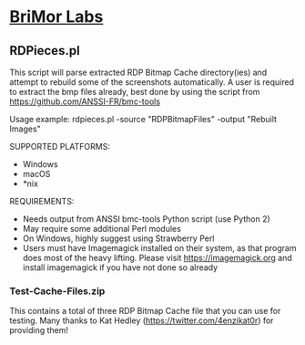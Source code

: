 # [BriMor Labs](https://www.brimorlabs.com)

## RDPieces.pl

This script will parse extracted RDP Bitmap Cache directory(ies) and attempt to rebuild some of the screenshots automatically. A user is required to extract the bmp files already, best done by using the script from https://github.com/ANSSI-FR/bmc-tools

Usage example:
rdpieces.pl -source "RDPBitmapFiles" -output "Rebuilt Images"

SUPPORTED PLATFORMS:
- Windows
- macOS
- \*nix

REQUIREMENTS:
- Needs output from ANSSI bmc-tools Python script (use Python 2) 
- May require some additional Perl modules
- On Windows, highly suggest using Strawberry Perl
- Users must have Imagemagick installed on their system, as that program does most of the heavy lifting. Please visit https://imagemagick.org and install imagemagick if you have not done so already


### Test-Cache-Files.zip

This contains a total of three RDP Bitmap Cache file that you can use for testing. Many thanks to Kat Hedley (https://twitter.com/4enzikat0r) for providing them!
